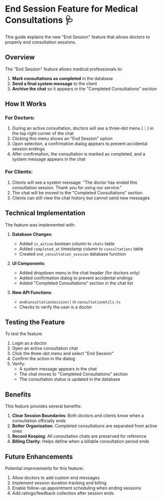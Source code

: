 # End Session Feature for Medical Consultations 🩺

This guide explains the new "End Session" feature that allows doctors to properly end consultation sessions.

## Overview

The "End Session" feature allows medical professionals to:

1. **Mark consultations as completed** in the database
2. **Send a final system message** to the client
3. **Archive the chat** so it appears in the "Completed Consultations" section

## How It Works

### For Doctors:

1. During an active consultation, doctors will see a three-dot menu (⋮) in the top right corner of the chat
2. Clicking this menu shows an "End Session" option
3. Upon selection, a confirmation dialog appears to prevent accidental session endings
4. After confirmation, the consultation is marked as completed, and a system message appears in the chat

### For Clients:

1. Clients will see a system message: "The doctor has ended this consultation session. Thank you for using our service."
2. The chat will be moved to the "Completed Consultations" section
3. Clients can still view the chat history but cannot send new messages

## Technical Implementation

The feature was implemented with:

1. **Database Changes**:
   - Added `is_active` boolean column to `chats` table
   - Added `completed_at` timestamp column to `consultations` table
   - Created `end_consultation_session` database function

2. **UI Components**:
   - Added dropdown menu in the chat header (for doctors only)
   - Added confirmation dialog to prevent accidental endings
   - Added "Completed Consultations" section in the chat list

3. **New API Functions**:
   - `endConsultationSession()` in `consultationUtils.ts`
   - Checks to verify the user is a doctor

## Testing the Feature

To test the feature:

1. Login as a doctor
2. Open an active consultation chat
3. Click the three-dot menu and select "End Session"
4. Confirm the action in the dialog
5. Verify:
   - A system message appears in the chat
   - The chat moves to "Completed Consultations" section
   - The consultation status is updated in the database

## Benefits

This feature provides several benefits:

1. **Clear Session Boundaries**: Both doctors and clients know when a consultation officially ends
2. **Better Organization**: Completed consultations are separated from active ones
3. **Record Keeping**: All consultation chats are preserved for reference
4. **Billing Clarity**: Helps define when a billable consultation period ends

## Future Enhancements

Potential improvements for this feature:

1. Allow doctors to add custom end messages
2. Implement session duration tracking and billing
3. Enable follow-up appointment scheduling when ending sessions
4. Add ratings/feedback collection after session ends 